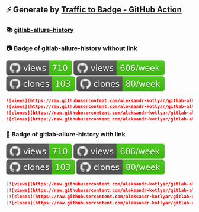 ## ⚡️ Generate by [Traffic to Badge - GitHub Action](https://github.com/marketplace/actions/traffic-to-badge)

### 📚 [gitlab-allure-history](https://github.com/aleksandr-kotlyar/gitlab-allure-history/tree/traffic-2021/traffic-gitlab-allure-history)

### 📷 Badge of gitlab-allure-history without link

![views](https://raw.githubusercontent.com/aleksandr-kotlyar/gitlab-allure-history/traffic-2021/traffic-gitlab-allure-history/views.svg)
![views](https://raw.githubusercontent.com/aleksandr-kotlyar/gitlab-allure-history/traffic-2021/traffic-gitlab-allure-history/views_per_week.svg)
![clones](https://raw.githubusercontent.com/aleksandr-kotlyar/gitlab-allure-history/traffic-2021/traffic-gitlab-allure-history/clones.svg)
![clones](https://raw.githubusercontent.com/aleksandr-kotlyar/gitlab-allure-history/traffic-2021/traffic-gitlab-allure-history/clones_per_week.svg)

```md
![views](https://raw.githubusercontent.com/aleksandr-kotlyar/gitlab-allure-history/traffic-2021/traffic-gitlab-allure-history/views.svg)
![views](https://raw.githubusercontent.com/aleksandr-kotlyar/gitlab-allure-history/traffic-2021/traffic-gitlab-allure-history/views_per_week.svg)
![clones](https://raw.githubusercontent.com/aleksandr-kotlyar/gitlab-allure-history/traffic-2021/traffic-gitlab-allure-history/clones.svg)
![clones](https://raw.githubusercontent.com/aleksandr-kotlyar/gitlab-allure-history/traffic-2021/traffic-gitlab-allure-history/clones_per_week.svg)
```

### 🔗 Badge of gitlab-allure-history with link

[![views](https://raw.githubusercontent.com/aleksandr-kotlyar/gitlab-allure-history/traffic-2021/traffic-gitlab-allure-history/views.svg)](https://github.com/aleksandr-kotlyar/gitlab-allure-history/tree/traffic-2021#-gitlab-allure-history)
[![views](https://raw.githubusercontent.com/aleksandr-kotlyar/gitlab-allure-history/traffic-2021/traffic-gitlab-allure-history/views_per_week.svg)](https://github.com/aleksandr-kotlyar/gitlab-allure-history/tree/traffic-2021#-gitlab-allure-history)
[![clones](https://raw.githubusercontent.com/aleksandr-kotlyar/gitlab-allure-history/traffic-2021/traffic-gitlab-allure-history/clones.svg)](https://github.com/aleksandr-kotlyar/gitlab-allure-history/tree/traffic-2021#-gitlab-allure-history)
[![clones](https://raw.githubusercontent.com/aleksandr-kotlyar/gitlab-allure-history/traffic-2021/traffic-gitlab-allure-history/clones_per_week.svg)](https://github.com/aleksandr-kotlyar/gitlab-allure-history/tree/traffic-2021#-gitlab-allure-history)

```md
[![views](https://raw.githubusercontent.com/aleksandr-kotlyar/gitlab-allure-history/traffic-2021/traffic-gitlab-allure-history/views.svg)](https://github.com/aleksandr-kotlyar/gitlab-allure-history/tree/traffic-2021#-gitlab-allure-history)
[![views](https://raw.githubusercontent.com/aleksandr-kotlyar/gitlab-allure-history/traffic-2021/traffic-gitlab-allure-history/views_per_week.svg)](https://github.com/aleksandr-kotlyar/gitlab-allure-history/tree/traffic-2021#-gitlab-allure-history)
[![clones](https://raw.githubusercontent.com/aleksandr-kotlyar/gitlab-allure-history/traffic-2021/traffic-gitlab-allure-history/clones.svg)](https://github.com/aleksandr-kotlyar/gitlab-allure-history/tree/traffic-2021#-gitlab-allure-history)
[![clones](https://raw.githubusercontent.com/aleksandr-kotlyar/gitlab-allure-history/traffic-2021/traffic-gitlab-allure-history/clones_per_week.svg)](https://github.com/aleksandr-kotlyar/gitlab-allure-history/tree/traffic-2021#-gitlab-allure-history)
```

